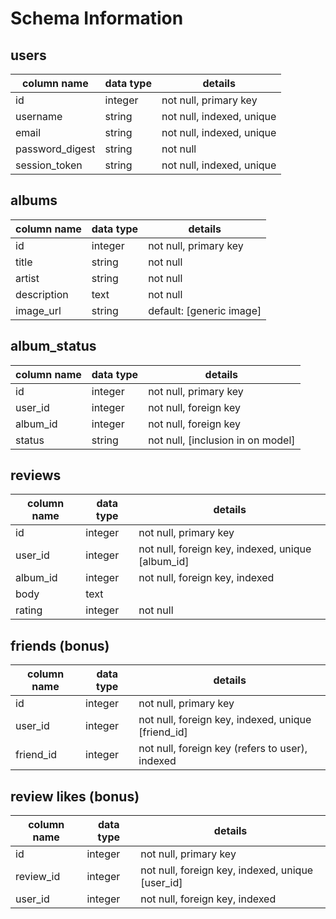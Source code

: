 # Schema Information

## users
column name     | data type | details
----------------|-----------|-----------------------
id              | integer   | not null, primary key
username        | string    | not null, indexed, unique
email           | string    | not null, indexed, unique
password_digest | string    | not null
session_token   | string    | not null, indexed, unique

## albums
column name | data type | details
------------|-----------|-----------------------
id          | integer   | not null, primary key
title       | string    | not null
artist      | string    | not null
description | text      | not null
image_url   | string    | default: [generic image]

## album_status
column name | data type | details
------------|-----------|-----------------------
id          | integer   | not null, primary key
user_id     | integer   | not null, foreign key
album_id    | integer   | not null, foreign key
status      | string      | not null, [inclusion in on model]

## reviews
column name | data type | details
------------|-----------|-----------------------
id          | integer   | not null, primary key
user_id     | integer   | not null, foreign key, indexed, unique [album_id]
album_id    | integer   | not null, foreign key, indexed
body        | text      |
rating      | integer   | not null

## friends (bonus)
column name | data type | details
------------|-----------|-----------------------
id          | integer   | not null, primary key
user_id     | integer   | not null, foreign key, indexed, unique [friend_id]
friend_id   | integer   | not null, foreign key (refers to user), indexed

## review likes (bonus)
column name | data type | details
------------|-----------|-----------------------
id          | integer   | not null, primary key
review_id   | integer   | not null, foreign key, indexed, unique [user_id]
user_id     | integer   | not null, foreign key, indexed
